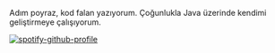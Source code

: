 Adım poyraz, kod falan yazıyorum. Çoğunlukla Java üzerinde kendimi geliştirmeye çalışıyorum.

[![spotify-github-profile](https://spotify-github-profile.vercel.app/api/view?uid=d0glizgnhojgba84onf8kguk0&cover_image=true&theme=novatorem)](https://spotify-github-profile.vercel.app/api/view?uid=d0glizgnhojgba84onf8kguk0&redirect=true)
